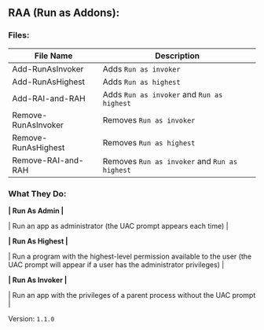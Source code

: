 ## RAA (Run as Addons):

### Files:

| File Name | Description |
| - | - |
| Add-RunAsInvoker | Adds `Run as invoker` |
| Add-RunAsHighest | Adds `Run as highest` |
| Add-RAI-and-RAH | Adds `Run as invoker` and `Run as highest` |
| Remove-RunAsInvoker | Removes `Run as invoker` |
| Remove-RunAsHighest | Removes `Run as highest` |
| Remove-RAI-and-RAH | Removes `Run as invoker` and `Run as highest` |

### What They Do:

__| Run As Admin |__

| Run an app as administrator (the UAC prompt appears each time) |

__| Run As Highest |__ 

| Run a program with the highest-level permission available to the user (the UAC prompt will appear if a user has the administrator privileges) |

__| Run As Invoker |__

| Run an app with the privileges of a parent process without the UAC prompt |

Version: `1.1.0`
